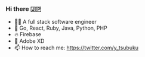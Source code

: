### Hi there 🇯🇵
* 🧑‍💻 A full stack software engineer
* 💬 Go, React, Ruby, Java, Python, PHP
* 🔥 Firebase
* 🎨 Adobe XD
* 📫 How to reach me: https://twitter.com/y_tsubuku
